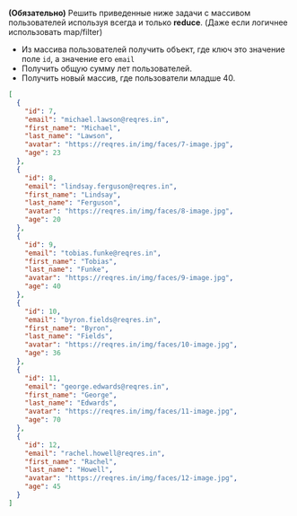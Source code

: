 **(Обязательно)** Решить приведенные ниже задачи с массивом пользователей используя всегда и только **reduce**. (Даже если логичнее использовать map/filter)

- Из массива пользователей получить объект, где ключ это значение поле `id`, а значение его `email`
- Получить общую сумму лет пользователей.
- Получить новый массив, где пользователи младше 40.

```json
[
  {
    "id": 7,
    "email": "michael.lawson@reqres.in",
    "first_name": "Michael",
    "last_name": "Lawson",
    "avatar": "https://reqres.in/img/faces/7-image.jpg",
    "age": 23
  },
  {
    "id": 8,
    "email": "lindsay.ferguson@reqres.in",
    "first_name": "Lindsay",
    "last_name": "Ferguson",
    "avatar": "https://reqres.in/img/faces/8-image.jpg",
    "age": 20
  },
  {
    "id": 9,
    "email": "tobias.funke@reqres.in",
    "first_name": "Tobias",
    "last_name": "Funke",
    "avatar": "https://reqres.in/img/faces/9-image.jpg",
    "age": 40
  },
  {
    "id": 10,
    "email": "byron.fields@reqres.in",
    "first_name": "Byron",
    "last_name": "Fields",
    "avatar": "https://reqres.in/img/faces/10-image.jpg",
    "age": 36
  },
  {
    "id": 11,
    "email": "george.edwards@reqres.in",
    "first_name": "George",
    "last_name": "Edwards",
    "avatar": "https://reqres.in/img/faces/11-image.jpg",
    "age": 70
  },
  {
    "id": 12,
    "email": "rachel.howell@reqres.in",
    "first_name": "Rachel",
    "last_name": "Howell",
    "avatar": "https://reqres.in/img/faces/12-image.jpg",
    "age": 45
  }
]
```
